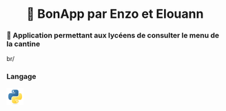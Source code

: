 <h1 align="center">🍴 BonApp par Enzo et Elouann</h1>
<h3 align="left">🎯 Application permettant aux lycéens de consulter le menu de la cantine</h3>
<p>br/</p>
<h3 align="left">Langage</h3>
<p align="left"> <a href="https://www.python.org" target="_blank" rel="noreferrer"> <img src="https://raw.githubusercontent.com/devicons/devicon/master/icons/python/python-original.svg" alt="python" width="40" height="40"/> </a> </p>
